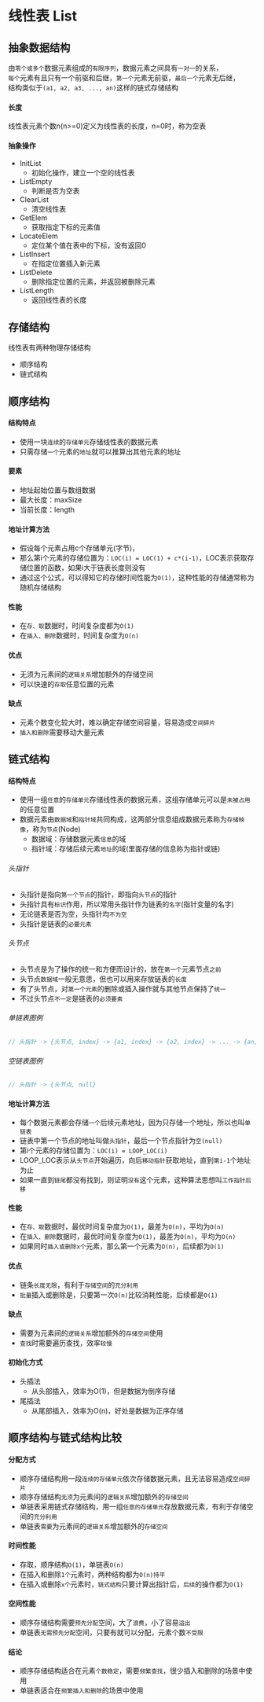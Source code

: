 # 线性表 List

## 抽象数据结构
由`零个或多个`数据元素组成的`有限序列`，数据元素之间具有`一对一`的关系，
<br/>
`每个`元素有且只有一个前驱和后继，`第一个`元素无前驱，`最后一个`元素无后继，
<br/>
结构类似于`(a1, a2, a3, ..., an)`这样的链式存储结构

#### 长度
线性表元素个数n(n>=0)定义为线性表的长度，n=0时，称为空表

#### 抽象操作
- InitList
    + 初始化操作，建立一个空的线性表
- ListEmpty
    + 判断是否为空表
- ClearList
    + 清空线性表
- GetElem
    + 获取指定下标的元素值
- LocateElem
    + 定位某个值在表中的下标，没有返回0
- ListInsert
    + 在指定位置插入新元素
- ListDelete
    + 删除指定位置的元素，并返回被删除元素
- ListLength
    + 返回线性表的长度

## 存储结构
线性表有两种物理存储结构
- 顺序结构
- 链式结构

## 顺序结构

#### 结构特点
- 使用一块`连续`的`存储单元`存储线性表的数据元素
- 只需存储`一个`元素的`地址`就可以推算出其他元素的地址

#### 要素
- 地址起始位置与数组数据
- 最大长度：maxSize
- 当前长度：length

#### 地址计算方法
- 假设每个元素占用c个存储单元(字节)，
- 那么第i个元素的存储位置为：`LOC(i) = LOC(1) + c*(i-1)`，LOC表示获取存储位置的函数，如果i大于链表长度则没有
- 通过这个公式，可以得知它的存储时间性能为`O(1)`，这种性能的存储通常称为随机存储结构

#### 性能
- 在`存、取`数据时，时间复杂度都为`O(1)`
- 在`插入、删除`数据时，时间复杂度为`O(n)`

#### 优点
- 无须为元素间的`逻辑关系`增加额外的存储空间
- 可以快速的`存取`任意位置的元素

#### 缺点
- 元素个数变化较大时，难以确定存储空间容量，容易造成`空间碎片`
- `插入和删除`需要移动大量元素

## 链式结构

#### 结构特点
- 使用一组`任意`的`存储单元`存储线性表的数据元素，这组存储单元可以是`未被占用`的任意位置
- 数据元素由`数据域`和`指针域`共同构成，这两部分信息组成数据元素称为`存储映像`，称为`节点`(Node)
    + 数据域：存储数据元素`信息`的域
    + 指针域：存储后续元素`地址`的域(里面存储的信息称为指针或链)

###### 头指针
- 头指针是指向`第一个节点`的指针，即指向`头节点`的指针
- 头指针具有`标识`作用，所以常用头指针作为链表的`名字`(指针变量的名字)
- 无论链表是否为空，头指针均`不为空`
- 头指针是链表的`必要元素`

###### 头节点
- 头节点是为了操作的统一和方便而设计的，放在`第一个`元素节点`之前`
- 头节点`数据域`一般无意思，但也可以用来存放链表的`长度`
- 有了头节点，对`第一个元素`的删除或插入操作就与其他节点保持了`统一`
- 不过头节点`不一定`是链表的`必须要素`

###### 单链表图例
```javascript
// 头指针 -> {头节点, index} -> {a1, index} -> {a2, index} -> ... -> {an, null}
```

###### 空链表图例
```javascript
// 头指针 -> {头节点, null}
```

#### 地址计算方法
- 每个数据元素都会存储`一个`后续元素地址，因为只存储一个地址，所以也叫`单链表`
- 链表中第一个节点的地址叫做`头指针`，最后一个节点指针为`空(null)`
- 第i个元素的存储位置为：`LOC(i) = LOOP_LOC(i)`
- LOOP_LOC表示从`头节点`开始遍历，向后`移动指针`获取地址，直到`第i-1`个地址为止
- 如果一直到`链尾`都没有找到，则证明`没有`这个元素，这种算法思想叫`工作指针后移`

#### 性能
- 在`存、取`数据时，最优时间复杂度为`O(1)`，最差为`O(n)`，平均为`O(n)`
- 在`插入、删除`数据时，最优时间复杂度为`O(1)`，最差为`O(n)`，平均为`O(n)`
- 如果同时`插入或删除x个`元素，那么第一个元素为`O(n)`，后续都为`O(1)`

#### 优点
- 链条`长度无限`，有利于`存储空间`的`充分利用`
- `批量`插入或删除是，只要第一次`O(n)`比较消耗性能，后续都是`O(1)`

#### 缺点
- 需要为元素间的`逻辑关系`增加额外的`存储空间`使用
- `查找`时需要遍历查找，效率`较慢`

#### 初始化方式
- 头插法
    + 从头部插入，效率为O(1)，但是数据为倒序存储
- 尾插法
    + 从尾部插入，效率为O(n)，好处是数据为正序存储

## 顺序结构与链式结构比较

#### 分配方式
- 顺序存储结构用一段`连续的存储单元`依次存储数据元素，且无法容易造成`空间碎片`
- 顺序存储结构`无须`为元素间的`逻辑关系`增加额外的`存储空间`
- 单链表采用链式存储结构，用一组`任意的存储单元`存放数据元素，有利于存储空间的`充分利用`
- 单链表`需要`为元素间的`逻辑关系`增加额外的`存储空间`

#### 时间性能
- 存取，顺序结构`O(1)`，单链表`O(n)`
- 在插入和删除`1个`元素时，两种结构都为`O(n)持平`
- 在插入或删除`x个`元素时，`链式结构`只要计算出指针后，`后续`的操作都为`O(1)`

#### 空间性能
- 顺序存储结构需要`预先分配`空间，大了`浪费`，小了容易`溢出`
- 单链表`无需预先分配`空间，只要有就可以分配，元素个数`不受限`

#### 结论
- 顺序存储结构适合在元素`个数稳定`，需要`频繁查找`，很少插入和删除的场景中使用
- 单链表适合在`频繁插入和删除`的场景中使用
